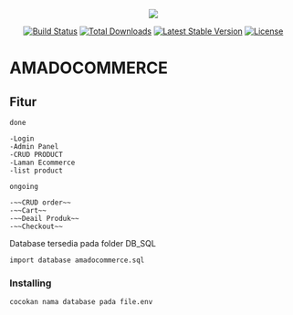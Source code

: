 <p align="center"><img src="https://laravel.com/assets/img/components/logo-laravel.svg"></p>

<p align="center">
<a href="https://travis-ci.org/laravel/framework"><img src="https://travis-ci.org/laravel/framework.svg" alt="Build Status"></a>
<a href="https://packagist.org/packages/laravel/framework"><img src="https://poser.pugx.org/laravel/framework/d/total.svg" alt="Total Downloads"></a>
<a href="https://packagist.org/packages/laravel/framework"><img src="https://poser.pugx.org/laravel/framework/v/stable.svg" alt="Latest Stable Version"></a>
<a href="https://packagist.org/packages/laravel/framework"><img src="https://poser.pugx.org/laravel/framework/license.svg" alt="License"></a>
</p>

# AMADOCOMMERCE

## Fitur
```
done
```
	-Login
	-Admin Panel
	-CRUD PRODUCT
	-Laman Ecommerce
	-list product
```
ongoing
```
	-~~CRUD order~~
	-~~Cart~~
	-~~Deail Produk~~
	-~~Checkout~~



Database tersedia pada folder DB_SQL

```
import database amadocommerce.sql
```

### Installing

```
cocokan nama database pada file.env 
```


